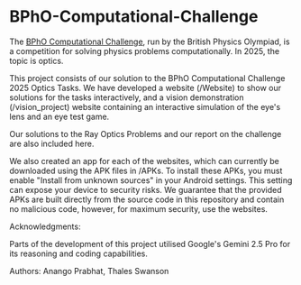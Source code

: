# BPhO-Computational-Challenge
The [BPhO Computational Challenge](https://www.bpho.org.uk/bpho/computational-challenge/), run by the British Physics Olympiad, is a competition for solving physics problems computationally. In 2025, the topic is optics. 

This project consists of our solution to the BPhO Computational Challenge 2025 Optics Tasks. We have developed a website (/Website) to show our solutions for the tasks interactively, and a vision demonstration (/vision_project) website containing an interactive simulation of the eye's lens and an eye test game.

Our solutions to the Ray Optics Problems and our report on the challenge are also included here.

We also created an app for each of the websites, which can currently be downloaded using the APK files in /APKs. To install these APKs, you must enable "Install from unknown sources" in your Android settings. This setting can expose your device to security risks. We guarantee that the provided APKs are built directly from the source code in this repository and contain no malicious code, however, for maximum security, use the websites.

Acknowledgments:

Parts of the development of this project utilised Google's Gemini 2.5 Pro for its reasoning and coding capabilities.

Authors: Anango Prabhat, Thales Swanson
